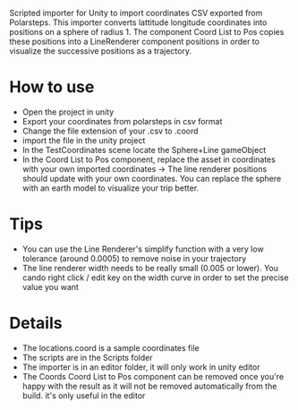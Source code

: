 Scripted importer for Unity to import coordinates CSV exported from Polarsteps.
This importer converts lattitude longitude coordinates into positions on a sphere of radius 1.
The component Coord List to Pos copies these positions into a LineRenderer component positions in order to visualize the successive positions as a trajectory.

# How to use

- Open the project in unity
- Export your coordinates from polarsteps in csv format
- Change the file extension of your .csv to .coord
- import the file in the unity project
- In the TestCoordinates scene locate the Sphere+Line gameObject
- In the Coord List to Pos component, replace the asset in coordinates with your own imported coordinates
-> The line renderer positions should update with your own coordinates. You can replace the sphere with an earth model to visualize your trip better.

# Tips
- You can use the Line Renderer's simplify function with a very low tolerance (around 0.0005) to remove noise in your trajectory
- The line renderer width needs to be really small (0.005 or lower). You cando right click / edit key on the width curve in order to set the precise value you want

# Details
- The locations.coord is a sample coordinates file
- The scripts are in the Scripts folder
- The importer is in an editor folder, it will only work in unity editor
- The Coords Coord List to Pos component can be removed once you're happy with the result as it will not be removed automatically from the build. it's only useful in the editor
